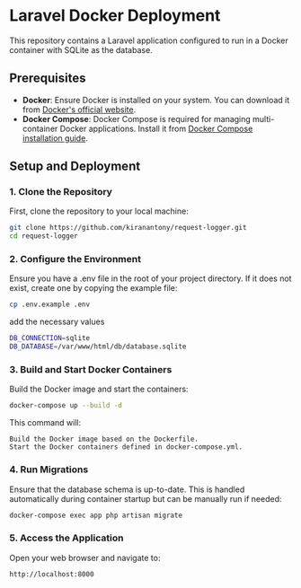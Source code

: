 # Laravel Docker Deployment

This repository contains a Laravel application configured to run in a Docker container with SQLite as the database.

## Prerequisites

- **Docker**: Ensure Docker is installed on your system. You can download it from [Docker's official website](https://www.docker.com/get-started).
- **Docker Compose**: Docker Compose is required for managing multi-container Docker applications. Install it from [Docker Compose installation guide](https://docs.docker.com/compose/install/).

## Setup and Deployment

### 1. Clone the Repository

First, clone the repository to your local machine:

```bash
git clone https://github.com/kiranantony/request-logger.git
cd request-logger
```
### 2. Configure the Environment

Ensure you have a .env file in the root of your project directory. If it does not exist, create one by copying the example file:
```bash
cp .env.example .env
```
add the necessary values
```bash
DB_CONNECTION=sqlite
DB_DATABASE=/var/www/html/db/database.sqlite
```
### 3. Build and Start Docker Containers

Build the Docker image and start the containers:
```bash
docker-compose up --build -d
```
This command will:

    Build the Docker image based on the Dockerfile.
    Start the Docker containers defined in docker-compose.yml.

### 4. Run Migrations

Ensure that the database schema is up-to-date. This is handled automatically during container startup but can be manually run if needed:
```bash
docker-compose exec app php artisan migrate
```
### 5. Access the Application

Open your web browser and navigate to:
```bash
http://localhost:8000
```